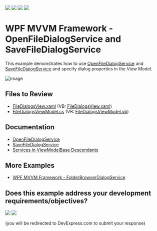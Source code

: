 <!-- default badges list -->
![](https://img.shields.io/endpoint?url=https://codecentral.devexpress.com/api/v1/VersionRange/128658334/24.2.1%2B)
[![](https://img.shields.io/badge/Open_in_DevExpress_Support_Center-FF7200?style=flat-square&logo=DevExpress&logoColor=white)](https://supportcenter.devexpress.com/ticket/details/T300099)
[![](https://img.shields.io/badge/📖_How_to_use_DevExpress_Examples-e9f6fc?style=flat-square)](https://docs.devexpress.com/GeneralInformation/403183)
[![](https://img.shields.io/badge/💬_Leave_Feedback-feecdd?style=flat-square)](#does-this-example-address-your-development-requirementsobjectives)
<!-- default badges end -->

# WPF MVVM Framework - OpenFileDialogService and SaveFileDialogService

This example demonstrates how to use [OpenFileDialogService](https://docs.devexpress.com/WPF/114757/mvvm-framework/services/predefined-set/openfiledialogservice) and [SaveFileDialogService](https://docs.devexpress.com/WPF/114760/mvvm-framework/services/predefined-set/savefiledialogservice) and specify dialog properties in the View Model.

![image](https://user-images.githubusercontent.com/65009440/227921453-4b187001-0c8e-4e4e-b7ba-f867b364b32c.png)

## Files to Review

* [FileDialogsView.xaml](./CS/FileDialogServicesSample/Views/FileDialogsView.xaml) (VB: [FileDialogsView.xaml](./VB/FileDialogServicesSample/Views/FileDialogsView.xaml))
* [FileDialogsViewModel.cs](./CS/FileDialogServicesSample/ViewModels/FileDialogsViewModel.cs) (VB: [FileDialogsViewModel.vb](./VB/FileDialogServicesSample/ViewModels/FileDialogsViewModel.vb))

## Documentation

* [OpenFileDialogService](https://docs.devexpress.com/WPF/114757/mvvm-framework/services/predefined-set/openfiledialogservice)
* [SaveFileDialogService](https://docs.devexpress.com/WPF/114760/mvvm-framework/services/predefined-set/savefiledialogservice)
* [Services in ViewModelBase Descendants](https://docs.devexpress.com/WPF/17446/mvvm-framework/services/services-in-viewmodelbase-descendants)

## More Examples

* [WPF MVVM Framework - FolderBrowserDialogService](https://github.com/DevExpress-Examples/how-to-use-wpf-folderbrowserdialogservice)
<!-- feedback -->
## Does this example address your development requirements/objectives?

[<img src="https://www.devexpress.com/support/examples/i/yes-button.svg"/>](https://www.devexpress.com/support/examples/survey.xml?utm_source=github&utm_campaign=wpf-mvvm-framework-openfiledialogservice-and-savefiledialogservice&~~~was_helpful=yes) [<img src="https://www.devexpress.com/support/examples/i/no-button.svg"/>](https://www.devexpress.com/support/examples/survey.xml?utm_source=github&utm_campaign=wpf-mvvm-framework-openfiledialogservice-and-savefiledialogservice&~~~was_helpful=no)

(you will be redirected to DevExpress.com to submit your response)
<!-- feedback end -->
